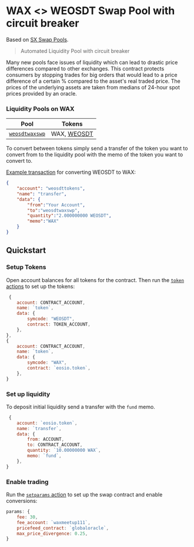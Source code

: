 # WAX <> WEOSDT Swap Pool with circuit breaker

Based on [SX Swap Pools](https://github.com/stableex/sx.swap).

> Automated Liquidity Pool with circuit breaker


Many new pools face issues of liquidity which can lead to drastic price differences compared to other exchanges.
This contract protects consumers by stopping trades for big orders that would lead to a price difference of a certain % compared to the asset's real traded price.
The prices of the underlying assets are taken from medians of 24-hour spot prices provided by an oracle.


### Liquidity Pools on WAX


| **Pool**       | **Tokens**      |
|----------------|-----------------|
| [`weosdtwaxswp`](https://wax.bloks.io/account/weosdtwaxswp?loadContract=true&tab=Tables&account=weosdtwaxswp&scope=weosdtwaxswp&limit=100)      | WAX, [WEOSDT](https://wax.bloks.io/account/weosdttokens?loadContract=true&tab=Tables&account=weosdttokens&scope=weosdttokens&limit=100)


To convert between tokens simply send a transfer of the token you want to convert from to the liquidity pool with the memo of the token you want to convert to.

[Example transaction](https://greymass.github.io/eosio-uri-builder/gmPgYmhY3mTyvGXlIwYGhnBdm7NnGRkZIIAJSqvABAIs37WBVU4xLQfxOcNd_YNdQhiYwx0jmBkYAA) for converting WEOSDT to WAX:

```json
{
    "account": "weosdttokens",
    "name": "transfer",
    "data": {
        "from":"Your Account",
        "to":"weosdtwaxswp",
        "quantity":"2.000000000 WEOSDT",
        "memo":"WAX"
    }
}
```

## Quickstart

### Setup Tokens


Open account balances for all tokens for the contract.
Then run the [`token` actions](./actions/token.js) to set up the tokens:

```js
 {
    account: CONTRACT_ACCOUNT,
    name: `token`,
    data: {
        symcode: "WEOSDT",
        contract: TOKEN_ACCOUNT,
    },
},
{
    account: CONTRACT_ACCOUNT,
    name: `token`,
    data: {
        symcode: "WAX",
        contract: `eosio.token`,
    },
}
```


### Set up liquidity

To deposit initial liquidity send a transfer with the `fund` memo.

```js
 {
    account: `eosio.token`,
    name: `transfer`,
    data: {
        from: ACCOUNT,
        to: CONTRACT_ACCOUNT,
        quantity: `10.00000000 WAX`,
        memo: `fund`,
    },
}
```

### Enable trading

Run the [`setparams` action](./actions/setparams.js) to set up the swap contract and enable conversions:

```js
params: {
    fee: 30,
    fee_account: `waxmeetup111`,
    pricefeed_contract: `globaloracle`,
    max_price_divergence: 0.25,
}
```

